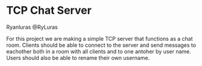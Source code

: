 # TCP Chat Server

Ryanluras @RyLuras

For this project we are making a simple TCP server that functions as a chat room. Clients should be able to connect to the server and send messages to eachother both in a room with all clients and to one antoher by user name. Users should also be able to rename their own username.

